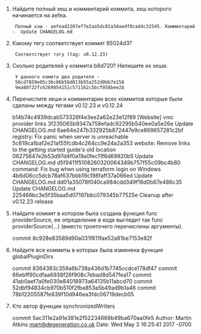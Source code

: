 1. Найдите полный хеш и комментарий коммита, хеш которого начинается на aefea.

        Полный хэш - aefead2207ef7e2aa5dc81a34aedf0cad4c32545. Комментарий -  Update CHANGELOG.md

2. Какому тегу соответствует коммит 85024d3?
        
        Соответствует тэгу (tag: v0.12.23)

3. Сколько родителей у коммита b8d720? Напишите их хеши.

        У данного комита два родителя - 
        56cd7859e05c36c06b56d013b55a252d0bb7e158
        9ea88f22fc6269854151c571162c5bcf958bee2b

4. Перечислите хеши и комментарии всех коммитов которые были сделаны между тегами v0.12.23 и v0.12.24


      b14b74c4939dcab573326f4e3ee2a62e23e12f89 [Website] vmc provider links
      3f235065b9347a758efadc92295b540ee0a5e26e Update CHANGELOG.md
      6ae64e247b332925b872447e9ce869657281c2bf registry: Fix panic when server is unreachable
      5c619ca1baf2e21a155fcdb4c264cc9e24a2a353 website: Remove links to the getting started guide's old location
      06275647e2b53d97d4f0a19a0fec11f6d69820b5 Update CHANGELOG.md
      d5f9411f5108260320064349b757f55c09bc4b80 command: Fix bug when using terraform login on Windows
      4b6d06cc5dcb78af637bbb19c198faff37a066ed Update CHANGELOG.md
      dd01a35078f040ca984cdd349f18d0b67e486c35 Update CHANGELOG.md
      225466bc3e5f35baa5d07197bbc079345b77525e Cleanup after v0.12.23 release


5. Найдите коммит в котором была создана функция func providerSource, ее определение в коде выглядит так func providerSource(...) (вместо троеточего перечислены аргументы).


      commit 8c928e83589d90a031f811fae52a81be7153e82f

6. Найдите все коммиты в которых была изменена функция globalPluginDirs


      commit 8364383c359a6b738a436d1b7745ccdce178df47
      commit 66ebff90cdfaa6938f26f908c7ebad8d547fea17
      commit 41ab0aef7a0fe030e84018973a64135b11abcd70
      commit 52dbf94834cb970b510f2fba853a5b49ad9b1a46
      commit 78b12205587fe839f10d946ea3fdc06719decb05

7. Кто автор функции synchronizedWriters


      commit 5ac311e2a91e381e2f52234668b49ba670aa0fe5
      Author: Martin Atkins <mart@degeneration.co.uk>
      Date:   Wed May 3 16:25:41 2017 -0700
